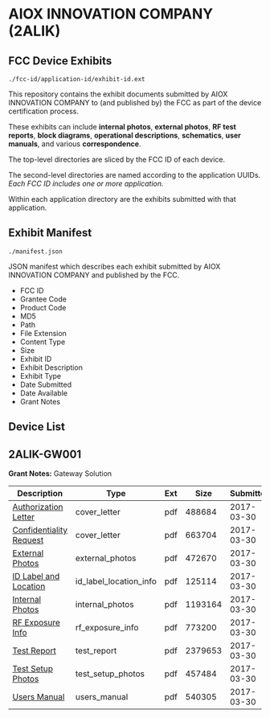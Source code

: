 # AIOX INNOVATION COMPANY (2ALIK)
## FCC Device Exhibits

```
./fcc-id/application-id/exhibit-id.ext
```

This repository contains the exhibit documents submitted by AIOX INNOVATION COMPANY to (and published by) the FCC as part of the device certification process.

These exhibits can include **internal photos**, **external photos**, **RF test reports**, **block diagrams**, **operational descriptions**, **schematics**, **user manuals**, and various **correspondence**.

The top-level directories are sliced by the FCC ID of each device.

The second-level directories are named according to the application UUIDs. *Each FCC ID includes one or more application.*

Within each application directory are the exhibits submitted with that application. 

## Exhibit Manifest

```
./manifest.json
```

JSON manifest which describes each exhibit submitted by AIOX INNOVATION COMPANY and published by the FCC.

- FCC ID
- Grantee Code
- Product Code
- MD5
- Path
- File Extension
- Content Type
- Size
- Exhibit ID
- Exhibit Description
- Exhibit Type
- Date Submitted
- Date Available
- Grant Notes

## Device List
## 2ALIK-GW001
**Grant Notes:** Gateway Solution

| Description | Type | Ext | Size | Submitted | Available |
| ----------- | ---- | --- | ---- | --------- | --------- |
| [Authorization Letter](2ALIK-GW001/3e8083b5c27672dc6424886f1ef1fca7/3338932.pdf) | cover_letter | pdf | 488684 | 2017-03-30 | 2017-03-30 |
| [Confidentiality Request](2ALIK-GW001/3e8083b5c27672dc6424886f1ef1fca7/3338933.pdf) | cover_letter | pdf | 663704 | 2017-03-30 | 2017-03-30 |
| [External Photos](2ALIK-GW001/3e8083b5c27672dc6424886f1ef1fca7/3338935.pdf) | external_photos | pdf | 472670 | 2017-03-30 | 2017-03-30 |
| [ID Label and Location](2ALIK-GW001/3e8083b5c27672dc6424886f1ef1fca7/3338936.pdf) | id_label_location_info | pdf | 125114 | 2017-03-30 | 2017-03-30 |
| [Internal Photos](2ALIK-GW001/3e8083b5c27672dc6424886f1ef1fca7/3338937.pdf) | internal_photos | pdf | 1193164 | 2017-03-30 | 2017-03-30 |
| [RF Exposure Info](2ALIK-GW001/3e8083b5c27672dc6424886f1ef1fca7/3338941.pdf) | rf_exposure_info | pdf | 773200 | 2017-03-30 | 2017-03-30 |
| [Test Report](2ALIK-GW001/3e8083b5c27672dc6424886f1ef1fca7/3338943.pdf) | test_report | pdf | 2379653 | 2017-03-30 | 2017-03-30 |
| [Test Setup Photos](2ALIK-GW001/3e8083b5c27672dc6424886f1ef1fca7/3338944.pdf) | test_setup_photos | pdf | 457484 | 2017-03-30 | 2017-03-30 |
| [Users Manual](2ALIK-GW001/3e8083b5c27672dc6424886f1ef1fca7/3338945.pdf) | users_manual | pdf | 540305 | 2017-03-30 | 2017-03-30 |
